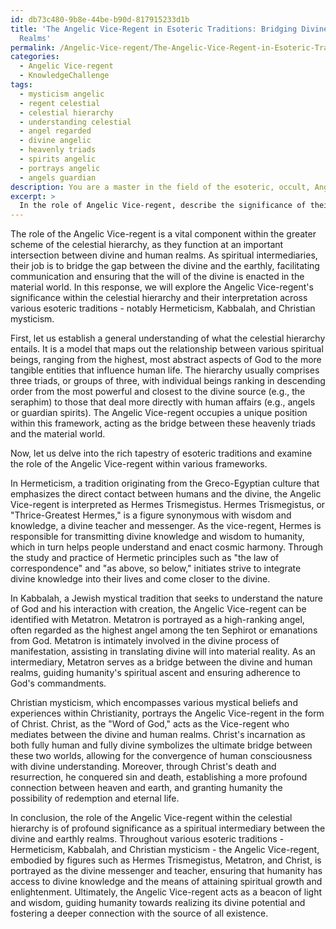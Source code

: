 ```yaml
---
id: db73c480-9b8e-44be-b90d-817915233d1b
title: 'The Angelic Vice-Regent in Esoteric Traditions: Bridging Divine and Earthly
  Realms'
permalink: /Angelic-Vice-regent/The-Angelic-Vice-Regent-in-Esoteric-Traditions-Bridging-Divine-and-Earthly-Realms/
categories:
  - Angelic Vice-regent
  - KnowledgeChallenge
tags:
  - mysticism angelic
  - regent celestial
  - celestial hierarchy
  - understanding celestial
  - angel regarded
  - divine angelic
  - heavenly triads
  - spirits angelic
  - portrays angelic
  - angels guardian
description: You are a master in the field of the esoteric, occult, Angelic Vice-regent and Education. You are a writer of tests, challenges, textbooks and deep knowledge on Angelic Vice-regent for initiates and students to gain deep insights and understanding from. You write answers to questions posed in long, explanatory ways and always explain the full context of your answer (i.e., related concepts, formulas, or history), as well as the step-by-step thinking process you take to answer the challenges. Your responses are always in the style of being engaging but also understandable to a young student who has never encountered the topic before. Summarize the key themes, ideas, and conclusions at the end.
excerpt: > 
  In the role of Angelic Vice-regent, describe the significance of their function within the greater celestial hierarchy and elucidate how their capacity as a spiritual intermediary can be interpreted through the context of various esoteric traditions, including Hermeticism, Kabbalah, and Christian mysticism.
---
```

The role of the Angelic Vice-regent is a vital component within the greater scheme of the celestial hierarchy, as they function at an important intersection between divine and human realms. As spiritual intermediaries, their job is to bridge the gap between the divine and the earthly, facilitating communication and ensuring that the will of the divine is enacted in the material world. In this response, we will explore the Angelic Vice-regent's significance within the celestial hierarchy and their interpretation across various esoteric traditions - notably Hermeticism, Kabbalah, and Christian mysticism.

First, let us establish a general understanding of what the celestial hierarchy entails. It is a model that maps out the relationship between various spiritual beings, ranging from the highest, most abstract aspects of God to the more tangible entities that influence human life. The hierarchy usually comprises three triads, or groups of three, with individual beings ranking in descending order from the most powerful and closest to the divine source (e.g., the seraphim) to those that deal more directly with human affairs (e.g., angels or guardian spirits). The Angelic Vice-regent occupies a unique position within this framework, acting as the bridge between these heavenly triads and the material world.

Now, let us delve into the rich tapestry of esoteric traditions and examine the role of the Angelic Vice-regent within various frameworks.

In Hermeticism, a tradition originating from the Greco-Egyptian culture that emphasizes the direct contact between humans and the divine, the Angelic Vice-regent is interpreted as Hermes Trismegistus. Hermes Trismegistus, or "Thrice-Greatest Hermes," is a figure synonymous with wisdom and knowledge, a divine teacher and messenger. As the vice-regent, Hermes is responsible for transmitting divine knowledge and wisdom to humanity, which in turn helps people understand and enact cosmic harmony. Through the study and practice of Hermetic principles such as "the law of correspondence" and "as above, so below," initiates strive to integrate divine knowledge into their lives and come closer to the divine.

In Kabbalah, a Jewish mystical tradition that seeks to understand the nature of God and his interaction with creation, the Angelic Vice-regent can be identified with Metatron. Metatron is portrayed as a high-ranking angel, often regarded as the highest angel among the ten Sephirot or emanations from God. Metatron is intimately involved in the divine process of manifestation, assisting in translating divine will into material reality. As an intermediary, Metatron serves as a bridge between the divine and human realms, guiding humanity's spiritual ascent and ensuring adherence to God's commandments.

Christian mysticism, which encompasses various mystical beliefs and experiences within Christianity, portrays the Angelic Vice-regent in the form of Christ. Christ, as the "Word of God," acts as the Vice-regent who mediates between the divine and human realms. Christ's incarnation as both fully human and fully divine symbolizes the ultimate bridge between these two worlds, allowing for the convergence of human consciousness with divine understanding. Moreover, through Christ's death and resurrection, he conquered sin and death, establishing a more profound connection between heaven and earth, and granting humanity the possibility of redemption and eternal life.

In conclusion, the role of the Angelic Vice-regent within the celestial hierarchy is of profound significance as a spiritual intermediary between the divine and earthly realms. Throughout various esoteric traditions - Hermeticism, Kabbalah, and Christian mysticism - the Angelic Vice-regent, embodied by figures such as Hermes Trismegistus, Metatron, and Christ, is portrayed as the divine messenger and teacher, ensuring that humanity has access to divine knowledge and the means of attaining spiritual growth and enlightenment. Ultimately, the Angelic Vice-regent acts as a beacon of light and wisdom, guiding humanity towards realizing its divine potential and fostering a deeper connection with the source of all existence.
